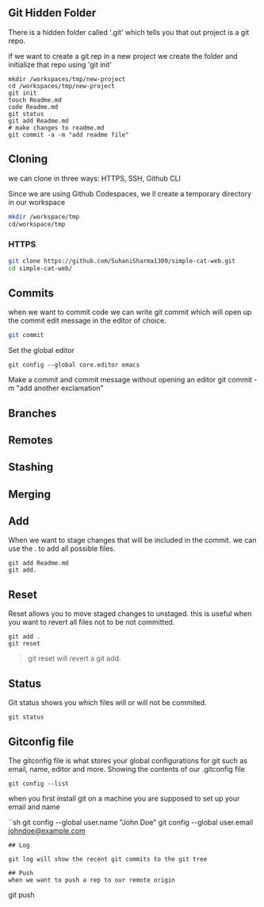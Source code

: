 ## Git Hidden Folder
There is a hidden folder called '.git' which tells you that out project is a git repo.

if we want to create a git rep in a new project we create the folder and initialize that repo using 'git init'

```
mkdir /workspaces/tmp/new-project
cd /workspaces/tmp/new-project
git init
touch Readme.md
code Readme.md
git status
git add Readme.md
# make changes to readme.md
git commit -a -m "add readme file"
```

## Cloning
we can clone in three ways: HTTPS, SSH, Github CLI

Since we are using Github Codespaces, we ll create a temporary directory in our workspace

```sh
mkdir /workspace/tmp
cd/workspace/tmp
```

### HTTPS

```sh
git clone https://github.com/SuhaniSharma1309/simple-cat-web.git
cd simple-cat-web/
```

## Commits
when we want to commit code we can write git commit which will open up the commit edit message in the editor of choice.

```sh
git commit
```
Set the global editor

```
git config --global core.editor emacs
```

Make a commit and commit message without opening an editor
git commit -m "add another exclamation"


## Branches

## Remotes

## Stashing

## Merging

## Add
When we want to stage changes that will be included in the commit. we can use the . to add all possible files. 

```
git add Readme.md
git add. 
```

## Reset
Reset allows you to move staged changes to unstaged.
this is useful when you want to revert all files not to be not committed.

```
git add .
git reset
```
> git reset will revert a git add.

## Status
Git status shows you which files will or will not be commited.

```
git status
```

## Gitconfig file
The gitconfig file is what stores your global configurations for git such as email, name, editor and more.
Showing the contents of our .gitconfig file

```
git config --list
```
when you first install git on a machine you are supposed to set up your email and name

``sh
git config --global user.name "John Doe"
git config --global user.email johndoe@example.com
```
## Log

git log will show the recent git commits to the git tree

## Push
when we want to push a rep to our remote origin

```
git push
```

